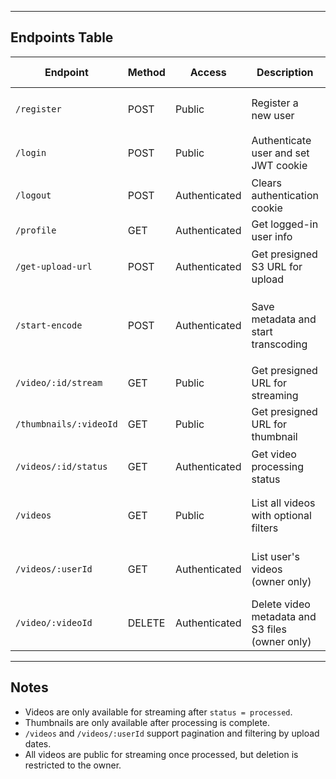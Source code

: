 
---

## Endpoints Table

| Endpoint | Method | Access | Description | Request Body / Query | Response |
|----------|--------|--------|-------------|--------------------|----------|
| `/register` | POST | Public | Register a new user | `{ "username": "example", "password": "pass123" }` | `{ "message": "User registered successfully", "userId": "uuid" }` |
| `/login` | POST | Public | Authenticate user and set JWT cookie | `{ "username": "example", "password": "pass123" }` | `{ "message": "Login successful" }` |
| `/logout` | POST | Authenticated | Clears authentication cookie | None | `{ "message": "Logged out successfully" }` |
| `/profile` | GET | Authenticated | Get logged-in user info | None | `{ "message": "Hello username", "userId": "uuid" }` |
| `/get-upload-url` | POST | Authenticated | Get presigned S3 URL for upload | `{ "filename": "video.mp4", "title": "My Video" }` | `{ "uploadUrl": "...", "videoId": "uuid", "s3Key": "videos/video-uuid-video.mp4" }` |
| `/start-encode` | POST | Authenticated | Save metadata and start transcoding | `{ "videoId": "uuid", "s3Key": "...", "title": "My Video", "description": "optional" }` | `{ "message": "Upload confirmed, transcoding started", "videoId": "uuid" }` |
| `/video/:id/stream` | GET | Public | Get presigned URL for streaming | Query: `res=360/480/720` | `{ "videoUrl": "https://..." }` |
| `/thumbnails/:videoId` | GET | Public | Get presigned URL for thumbnail | None | `{ "thumbnailUrl": "https://..." }` |
| `/videos/:id/status` | GET | Authenticated | Get video processing status | None | `{ "videoId": "uuid", "status": "processing/processed/failed" }` |
| `/videos` | GET | Public | List all videos with optional filters | Query: `upld_before`, `upld_after`, `page`, `limit` | `{ "videos": [...], "total": 100, "page": 1, "limit": 10 }` |
| `/videos/:userId` | GET | Authenticated | List user's videos (owner only) | Query: `upld_before`, `upld_after`, `page`, `limit` | `{ "videos": [...], "total": 10, "page": 1, "limit": 10 }` |
| `/video/:videoId` | DELETE | Authenticated | Delete video metadata and S3 files (owner only) | None | `{ "success": true, "message": "Deleted video-uuid" }` |

---

## Notes
- Videos are only available for streaming after `status = processed`.
- Thumbnails are only available after processing is complete.
- `/videos` and `/videos/:userId` support pagination and filtering by upload dates.
- All videos are public for streaming once processed, but deletion is restricted to the owner.

